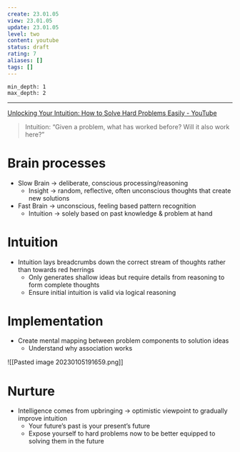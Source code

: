 ```yaml
---
create: 23.01.05
view: 23.01.05
update: 23.01.05
level: two
content: youtube
status: draft
rating: 7
aliases: []
tags: []
---
```

``` toc
min_depth: 1
max_depth: 2
```
---

[Unlocking Your Intuition: How to Solve Hard Problems Easily - YouTube](https://www.youtube.com/watch?v=1f6N2UrCK6o)

> Intuition: “Given a problem, what has worked before? Will it also work here?”

# Brain processes
- Slow Brain → deliberate, conscious processing/reasoning
	- Insight → random, reflective, often unconscious thoughts that create new solutions
- Fast Brain → unconscious, feeling based pattern recognition
	- Intuition → solely based on past knowledge & problem at hand

# Intuition
- Intuition lays breadcrumbs down the correct stream of thoughts rather than towards red herrings
	- Only generates shallow ideas but require details from reasoning to form complete thoughts
	- Ensure initial intuition is valid via logical reasoning

# Implementation
- Create mental mapping between problem components to solution ideas
	- Understand why association works

![[Pasted image 20230105191659.png]]

# Nurture
- Intelligence comes from upbringing → optimistic viewpoint to gradually improve intuition
	- Your future’s past is your present’s future
	- Expose yourself to hard problems now to be better equipped to solving them in the future